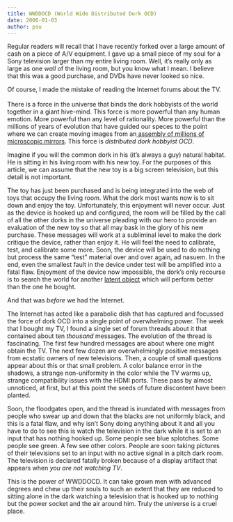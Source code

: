 ```yaml
---
title: WWDDOCD (World Wide Distributed Dork OCD)
date: 2006-01-03
author: psu
---
```


<p>Regular readers will recall that I have recently forked over a large amount of cash on a piece of A/V equipment. I gave up a small piece of my soul for a Sony television larger than my entire living room. Well, it&#8217;s really only as large as one <em>wall</em> of the living room, but you know what I mean. I believe that this was a good purchase, and DVDs have never looked so nice.</p>
<p>Of course, I made the mistake of reading the Internet forums about the TV.<br />
<span id="more-538"></span><br />
There is a force in the universe that binds the dork hobbyists of the world together in a giant hive-mind. This force is more powerful than any human emotion. More powerful than any level of rationality. More powerful than the millions of years of evolution that have guided our speces to the point where we can create moving images from an<a href="http://mutable-states.com/deal-with-the-devil.html"> assembly of millions of microscopic mirrors</a>. This force is <em>distributed dork hobbyist OCD</em>.</p>
<p>Imagine if you will the common dork in his (it&#8217;s always a guy) natural habitat. He is sitting in his living room with his new toy.  For the purposes of this article, we can assume that the new toy is a big screen television, but this detail is not important.</p>
<p>The toy has just been purchased and is being integrated into the web of toys that occupy the living room. What the dork most wants now is to sit down and enjoy the toy. Unfortunately, this enjoyment will never occur. Just as the device is hooked up and configured, the room will be filled by the call of all the other dorks in the universe pleading with our hero to provide an evaluation of the new toy so that all may bask in the glory of his new purchase. These messages will work at a subliminal level to make the dork critique the device, rather than enjoy it. He will feel the need to calibrate, test, and calibrate some more. Soon, the device will be used to do nothing but process the same &#8220;test&#8221; material over and over again, ad nasuem. In the end, even the smallest fault in the device under test will be amplified into a fatal flaw. Enjoyment of the device now impossible, the dork&#8217;s only recourse is to search the world for another <a href="http://mutable-states.com/the-latent-object.html">latent object</a> which will perform better than the one he bought.</p>
<p>And that was <em>before</em> we had the Internet.</p>
<p>The Internet has acted like a parabolic dish that has captured and focussed the force of dork OCD into a single point of overwhelming power. The week that I bought my TV, I found a single set of forum threads about it that contained about ten <em>thousand</em> messages. The evolution of the thread is fascinating. The first few hundred messages are about where one might obtain the TV. The next few dozen are overwhelmingly positive messages from ecstatic owners of new televisions. Then, a couple of small questions appear about this or that small problem. A color balance error in the shadows, a strange non-uniformity in the color while the TV warms up, strange compatibility issues with the HDMI ports. These pass by almost unnoticed, at first, but at this point the seeds of future discontent have been planted.</p>
<p>Soon, the floodgates open, and the thread is inundated with messages from people who swear up and down that the blacks are not uniformly black, and this is a fatal flaw, and why isn&#8217;t Sony doing anything about it and all you have to do to see this is watch the television in the dark while it is set to an input that has nothing hooked up. Some people see blue splotches. Some people see green. A few see other colors.  People are soon taking pictures of their televisions set to an input with no active signal in a pitch dark room. The television is declared fatally broken because of a display artifact that appears when <em>you are not watching TV</em>.</p>
<p>This is the  power of WWDDOCD. It can take grown men with advanced degrees and chew up their souls to such an extent that they are reduced to sitting alone in the dark watching a television that is hooked up to nothing but the power socket and the air around him. Truly the universe is a cruel place.</p>



									